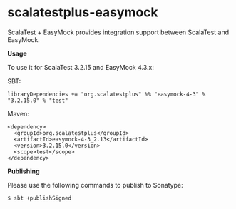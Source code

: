 # scalatestplus-easymock
 ScalaTest + EasyMock provides integration support between ScalaTest and EasyMock.

 **Usage**

To use it for ScalaTest 3.2.15 and EasyMock 4.3.x: 

SBT: 

```
libraryDependencies += "org.scalatestplus" %% "easymock-4-3" % "3.2.15.0" % "test"
```

Maven: 

```
<dependency>
  <groupId>org.scalatestplus</groupId>
  <artifactId>easymock-4-3_2.13</artifactId>
  <version>3.2.15.0</version>
  <scope>test</scope>
</dependency>
```

**Publishing**

Please use the following commands to publish to Sonatype: 

```
$ sbt +publishSigned
```
